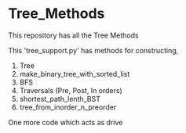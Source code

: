 # Tree_Methods
This repository has all the Tree Methods


This 'tree_support.py' has methods for constructing,

1. Tree
2. make_binary_tree_with_sorted_list
3. BFS
4. Traversals (Pre, Post, In orders)
5. shortest_path_lenth_BST
6. tree_from_inorder_n_preorder

One more code which acts as drive
